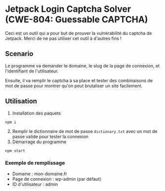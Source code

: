 # Jetpack Login Captcha Solver (CWE-804: Guessable CAPTCHA)

Ceci est un outil qui a pour but de prouver la vulnérabilité du captcha de Jetpack. Merci de ne pas utiliser cet outil à d'autres fins !

## Scenario

Le programme va demander le domaine, le slug de la page de connexion, et l'identifiant de l'utilisateur.

Ensuite, il va remplir le captcha à sa place et tester des combinaisons de mot de passe pour montrer qu'on peut brutaliser un site facilement.

## Utilisation

1) Installation des paquets
```
npm i
```
2) Remplir le dictionnaire de mot de passe `dictionary.txt` avec un mot de passe valide pour tester la connexion
3) Démarrage du programme
```
npm start
```


### Exemple de remplissage

- Domaine : mon-domaine.fr
- Page de connexion : wp-admin (par défaut)
- ID d'utilisateur : admin
